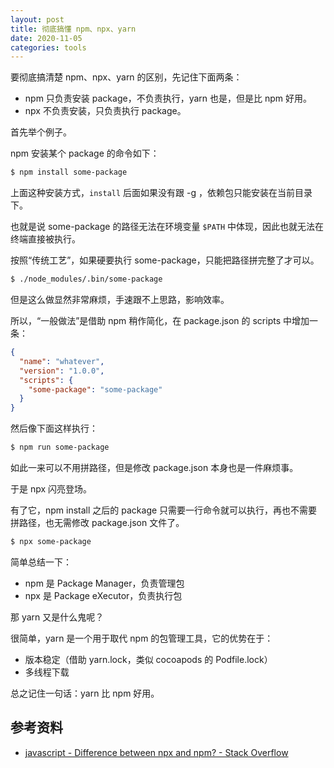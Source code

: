```yaml
---
layout: post
title: 彻底搞懂 npm、npx、yarn
date: 2020-11-05
categories: tools
---
```


要彻底搞清楚 npm、npx、yarn 的区别，先记住下面两条：

* npm 只负责安装 package，不负责执行，yarn 也是，但是比 npm 好用。
* npx 不负责安装，只负责执行 package。

首先举个例子。

npm 安装某个 package 的命令如下：

```bash
$ npm install some-package
```

上面这种安装方式，`install` 后面如果没有跟 -g ，依赖包只能安装在当前目录下。

也就是说 some-package 的路径无法在环境变量 `$PATH` 中体现，因此也就无法在终端直接被执行。

按照“传统工艺”，如果硬要执行 some-package，只能把路径拼完整了才可以。

```bash
$ ./node_modules/.bin/some-package
```

但是这么做显然非常麻烦，手速跟不上思路，影响效率。

所以，“一般做法”是借助 npm 稍作简化，在 package.json 的 scripts 中增加一条：

```json
{
  "name": "whatever",
  "version": "1.0.0",
  "scripts": {
    "some-package": "some-package"
  }
}
```

然后像下面这样执行：

```bash
$ npm run some-package
```

如此一来可以不用拼路径，但是修改 package.json 本身也是一件麻烦事。

于是 npx 闪亮登场。

有了它，npm install 之后的 package 只需要一行命令就可以执行，再也不需要拼路径，也无需修改 package.json 文件了。

```bash
$ npx some-package
```

简单总结一下：

* npm 是 Package Manager，负责管理包
* npx 是 Package eXecutor，负责执行包

那 yarn 又是什么鬼呢？

很简单，yarn 是一个用于取代 npm 的包管理工具，它的优势在于：

* 版本稳定（借助 yarn.lock，类似 cocoapods 的 Podfile.lock）
* 多线程下载 

总之记住一句话：yarn 比 npm 好用。

## 参考资料
* [javascript - Difference between npx and npm? - Stack Overflow](https://stackoverflow.com/questions/50605219/difference-between-npx-and-npm)
